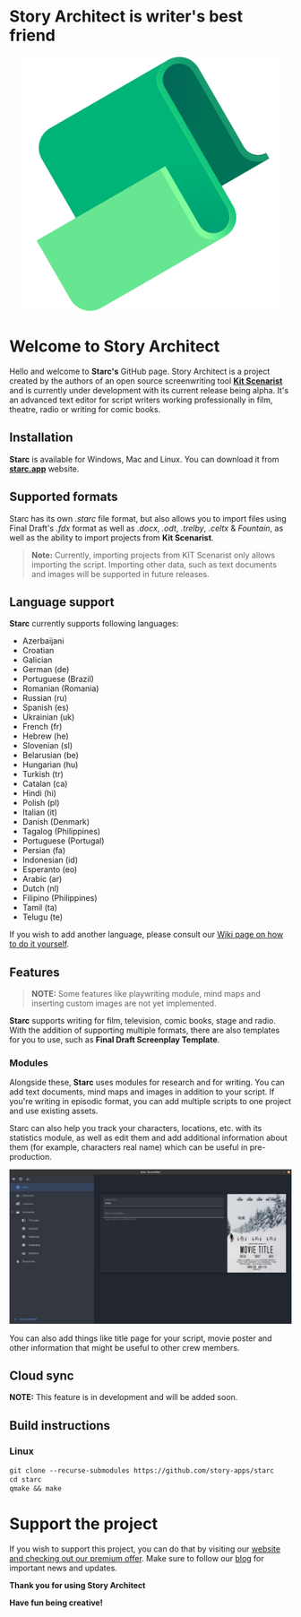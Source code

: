 # Story Architect is writer's best friend

<p align="center">
  <img width="460" height="460" src="./img/starc.png">
</p>

  

# Welcome to Story Architect

  

Hello and welcome to **Starc's** GitHub page. Story Architect is a project created by the authors of an open source screenwriting tool [**Kit Scenarist**](https://github.com/dimkanovikov/KITScenarist) and is currently under development with its current release being alpha. It's an advanced text editor for script writers working professionally in film, theatre, radio or writing for comic books.
  

## Installation

  

**Starc** is available for Windows, Mac and Linux. You can download it from [**starc.app**](https://starc.app/download) website.

  

## Supported formats

  

Starc has its own *.starc* file format, but also allows you to import files using Final Draft's *.fdx* format as well as *.docx*, *.odt*, *.trelby*, *.celtx* & *Fountain*, as well as the ability to import projects from **Kit Scenarist**.

  

>  **Note:** Currently, importing projects from KIT Scenarist only allows importing the script. Importing other data, such as text documents and images will be supported in future releases.

## Language support

**Starc** currently supports following languages:

- Azerbaijani
- Croatian
- Galician
- German (de)
- Portuguese (Brazil)
- Romanian (Romania)
- Russian (ru) 
- Spanish (es) 
- Ukrainian (uk) 
- French (fr) 
- Hebrew (he) 
- Slovenian (sl) 
- Belarusian (be) 
- Hungarian (hu) 
- Turkish (tr) 
- Catalan (ca) 
- Hindi (hi) 
- Polish (pl) 
- Italian (it) 
- Danish (Denmark) 
- Tagalog (Philippines) 
- Portuguese (Portugal) 
- Persian (fa) 
- Indonesian (id) 
- Esperanto (eo) 
- Arabic (ar) 
- Dutch (nl) 
- Filipino (Philippines) 
- Tamil (ta)
- Telugu (te) 

If you wish to add another language, please consult our [Wiki page on how to do it yourself](https://github.com/story-apps/starc/wiki/How-to-add-the-translation-of-Story-Architect-to-your-native-language-or-improve-the-existing-version?).


## Features

> **NOTE:** Some features like playwriting module, mind maps and inserting custom images are not yet implemented. 

**Starc** supports writing for film, television, comic books, stage and radio. With the addition of supporting multiple formats, there are also templates for you to use, such as **Final Draft Screenplay Template**. 

### Modules

Alongside these, **Starc** uses modules for research and for writing. You can add text documents, mind maps and images in addition to your script. If you're writing in episodic format, you can add multiple scripts to one project and use existing assets.

Starc can also help you track your characters, locations, etc. with its statistics module, as well as edit them and add additional information about them (for example, characters real name) which can be useful in pre-production.

![Modules](./img/modules.png)

You can also add things like title page for your script, movie poster and other information that might be useful to other crew members.

## Cloud sync

**NOTE:** This feature is in development and will be added soon.

## Build instructions

### Linux

    git clone --recurse-submodules https://github.com/story-apps/starc
    cd starc
    qmake && make

# Support the project
If you wish to support this project, you can do that by visiting our [website and checking out our premium offer](https://starc.app/pricing). Make sure to follow our [blog](https://starc.app/blog/) for important news and updates.

**Thank you for using Story Architect**

**Have fun being creative!**
